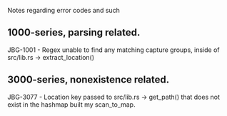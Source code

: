 Notes regarding error codes and such

## 1000-series, parsing related.
JBG-1001 - Regex unable to find any matching capture groups, inside of src/lib.rs -> extract_location()

## 3000-series, nonexistence related.
JBG-3077 - Location key passed to src/lib.rs -> get_path() that does not exist in the hashmap built my scan_to_map.
